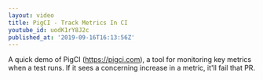 ```yaml
---
layout: video
title: PigCI - Track Metrics In CI
youtube_id: uodK1rY8J2c
published_at: '2019-09-16T16:13:56Z'
---
```

A quick demo of PigCI (https://pigci.com), a tool for monitoring key metrics when a test runs. If it sees a concerning increase in a metric, it'll fail that PR.